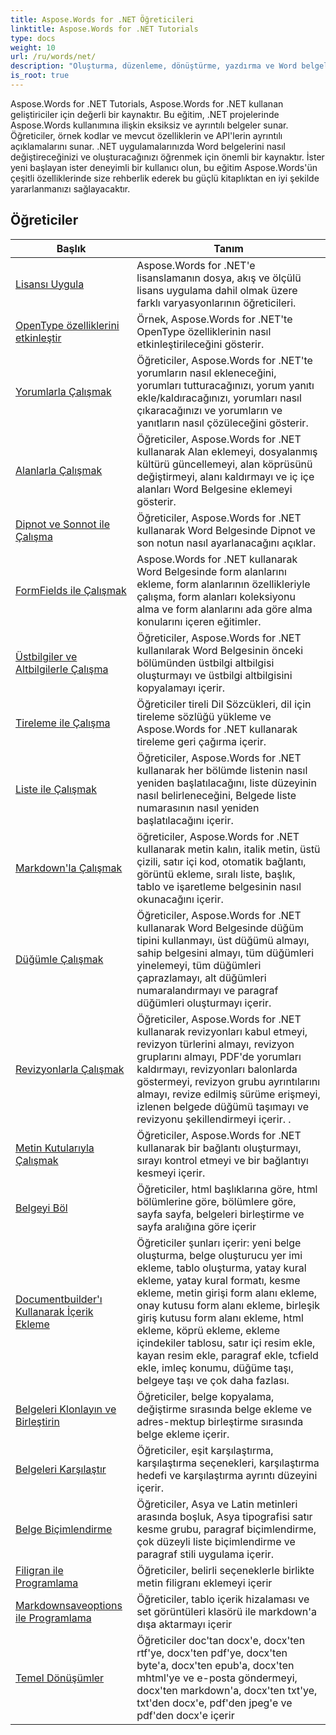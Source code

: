 ```yaml
---
title: Aspose.Words for .NET Öğreticileri
linktitle: Aspose.Words for .NET Tutorials
type: docs
weight: 10
url: /ru/words/net/
description: "Oluşturma, düzenleme, dönüştürme, yazdırma ve Word belgeleri işlemenin daha birçok özelliğini içeren Aspose.Words for .NET'in API Öğreticileri ve kod parçacıkları"
is_root: true
---
```


 Aspose.Words for .NET Tutorials, Aspose.Words for .NET kullanan geliştiriciler için değerli bir kaynaktır. Bu eğitim, .NET projelerinde Aspose.Words kullanımına ilişkin eksiksiz ve ayrıntılı belgeler sunar. Öğreticiler, örnek kodlar ve mevcut özelliklerin ve API'lerin ayrıntılı açıklamalarını sunar. .NET uygulamalarınızda Word belgelerini nasıl değiştireceğinizi ve oluşturacağınızı öğrenmek için önemli bir kaynaktır. İster yeni başlayan ister deneyimli bir kullanıcı olun, bu eğitim Aspose.Words'ün çeşitli özelliklerinde size rehberlik ederek bu güçlü kitaplıktan en iyi şekilde yararlanmanızı sağlayacaktır.

## Öğreticiler
| Başlık | Tanım |
| --- | --- | 
| [Lisansı Uygula](./apply-license/) | Aspose.Words for .NET'e lisanslamanın dosya, akış ve ölçülü lisans uygulama dahil olmak üzere farklı varyasyonlarının öğreticileri. |  
| [OpenType özelliklerini etkinleştir](./enable-opentype-features/) | Örnek, Aspose.Words for .NET'te OpenType özelliklerinin nasıl etkinleştirileceğini gösterir. |  
| [Yorumlarla Çalışmak](./working-with-comments/) | Öğreticiler, Aspose.Words for .NET'te yorumların nasıl ekleneceğini, yorumları tutturacağınızı, yorum yanıtı ekle/kaldıracağınızı, yorumları nasıl çıkaracağınızı ve yorumların ve yanıtların nasıl çözüleceğini gösterir. |  
| [Alanlarla Çalışmak](./working-with-fields/) | Öğreticiler, Aspose.Words for .NET kullanarak Alan eklemeyi, dosyalanmış kültürü güncellemeyi, alan köprüsünü değiştirmeyi, alanı kaldırmayı ve iç içe alanları Word Belgesine eklemeyi gösterir. |  
| [Dipnot ve Sonnot ile Çalışma](./working-with-footnote-and-endnote/) | Öğreticiler, Aspose.Words for .NET kullanarak Word Belgesinde Dipnot ve son notun nasıl ayarlanacağını açıklar. |  
| [FormFields ile Çalışmak](./working-with-formfields/) | Aspose.Words for .NET kullanarak Word Belgesinde form alanlarını ekleme, form alanlarının özellikleriyle çalışma, form alanları koleksiyonu alma ve form alanlarını ada göre alma konularını içeren eğitimler. |  
| [Üstbilgiler ve Altbilgilerle Çalışma](./working-with-headers-and-footers/) | Öğreticiler, Aspose.Words for .NET kullanılarak Word Belgesinin önceki bölümünden üstbilgi altbilgisi oluşturmayı ve üstbilgi altbilgisini kopyalamayı içerir. |  
| [Tireleme ile Çalışma](./working-with-hyphenation/) | Öğreticiler tireli Dil Sözcükleri, dil için tireleme sözlüğü yükleme ve Aspose.Words for .NET kullanarak tireleme geri çağırma içerir. |  
| [Liste ile Çalışmak](./working-with-list/) | Öğreticiler, Aspose.Words for .NET kullanarak her bölümde listenin nasıl yeniden başlatılacağını, liste düzeyinin nasıl belirleneceğini, Belgede liste numarasının nasıl yeniden başlatılacağını içerir. |  
| [Markdown'la Çalışmak](./working-with-markdown/) | öğreticiler, Aspose.Words for .NET kullanarak metin kalın, italik metin, üstü çizili, satır içi kod, otomatik bağlantı, görüntü ekleme, sıralı liste, başlık, tablo ve işaretleme belgesinin nasıl okunacağını içerir. |  
| [Düğümle Çalışmak](./working-with-node/) | Öğreticiler, Aspose.Words for .NET kullanarak Word Belgesinde düğüm tipini kullanmayı, üst düğümü almayı, sahip belgesini almayı, tüm düğümleri yinelemeyi, tüm düğümleri çaprazlamayı, alt düğümleri numaralandırmayı ve paragraf düğümleri oluşturmayı içerir. |  
| [Revizyonlarla Çalışmak](./working-with-revisions/) | Öğreticiler, Aspose.Words for .NET kullanarak revizyonları kabul etmeyi, revizyon türlerini almayı, revizyon gruplarını almayı, PDF'de yorumları kaldırmayı, revizyonları balonlarda göstermeyi, revizyon grubu ayrıntılarını almayı, revize edilmiş sürüme erişmeyi, izlenen belgede düğümü taşımayı ve revizyonu şekillendirmeyi içerir. . |  
| [Metin Kutularıyla Çalışmak](./working-with-textboxes/) | Öğreticiler, Aspose.Words for .NET kullanarak bir bağlantı oluşturmayı, sırayı kontrol etmeyi ve bir bağlantıyı kesmeyi içerir. |  
| [Belgeyi Böl](./split-document/) | Öğreticiler, html başlıklarına göre, html bölümlerine göre, bölümlere göre, sayfa sayfa, belgeleri birleştirme ve sayfa aralığına göre içerir |  
| [Documentbuilder'ı Kullanarak İçerik Ekleme](./add-content-using-documentbuilder/) | Öğreticiler şunları içerir: yeni belge oluşturma, belge oluşturucu yer imi ekleme, tablo oluşturma, yatay kural ekleme, yatay kural formatı, kesme ekleme, metin girişi form alanı ekleme, onay kutusu form alanı ekleme, birleşik giriş kutusu form alanı ekleme, html ekleme, köprü ekleme, ekleme içindekiler tablosu, satır içi resim ekle, kayan resim ekle, paragraf ekle, tcfield ekle, imleç konumu, düğüme taşı, belgeye taşı ve çok daha fazlası. |
| [Belgeleri Klonlayın ve Birleştirin](./clone-and-combine-documents/) | Öğreticiler, belge kopyalama, değiştirme sırasında belge ekleme ve adres-mektup birleştirme sırasında belge ekleme içerir. |
| [Belgeleri Karşılaştır](./compare-documents/) | Öğreticiler, eşit karşılaştırma, karşılaştırma seçenekleri, karşılaştırma hedefi ve karşılaştırma ayrıntı düzeyini içerir. |
| [Belge Biçimlendirme](./document-formatting/) | Öğreticiler, Asya ve Latin metinleri arasında boşluk, Asya tipografisi satır kesme grubu, paragraf biçimlendirme, çok düzeyli liste biçimlendirme ve paragraf stili uygulama içerir. |   
| [Filigran ile Programlama](./programming-with-watermark/) | Öğreticiler, belirli seçeneklerle birlikte metin filigranı eklemeyi içerir |   
| [Markdownsaveoptions ile Programlama](./programming-with-markdownsaveoptions/) | Öğreticiler, tablo içerik hizalaması ve set görüntüleri klasörü ile markdown'a dışa aktarmayı içerir |  
| [Temel Dönüşümler](./basic-conversions/) | Öğreticiler doc'tan docx'e, docx'ten rtf'ye, docx'ten pdf'ye, docx'ten byte'a, docx'ten epub'a, docx'ten mhtml'ye ve e-posta göndermeyi, docx'ten markdown'a, docx'ten txt'ye, txt'den docx'e, pdf'den jpeg'e ve pdf'den docx'e içerir |  
